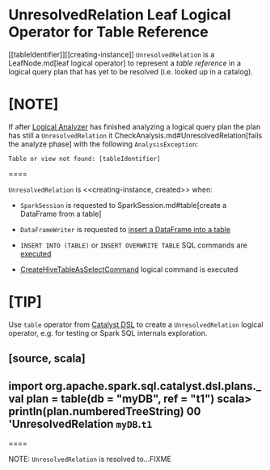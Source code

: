 # UnresolvedRelation Leaf Logical Operator for Table Reference

[[tableIdentifier]][[creating-instance]]
`UnresolvedRelation` is a LeafNode.md[leaf logical operator] to represent a *table reference* in a logical query plan that has yet to be resolved (i.e. looked up in a catalog).

[NOTE]
====
If after [Logical Analyzer](../Analyzer.md) has finished analyzing a logical query plan the plan has still a `UnresolvedRelation` it CheckAnalysis.md#UnresolvedRelation[fails the analyze phase] with the following `AnalysisException`:

```
Table or view not found: [tableIdentifier]
```
====

`UnresolvedRelation` is <<creating-instance, created>> when:

* `SparkSession` is requested to SparkSession.md#table[create a DataFrame from a table]

* `DataFrameWriter` is requested to [insert a DataFrame into a table](../DataFrameWriter.md#insertInto)

* `INSERT INTO (TABLE)` or `INSERT OVERWRITE TABLE` SQL commands are [executed](InsertIntoTable.md#INSERT_INTO_TABLE)

* [CreateHiveTableAsSelectCommand](../hive/CreateHiveTableAsSelectCommand.md) logical command is executed

[TIP]
====
Use `table` operator from [Catalyst DSL](../catalyst-dsl/index.md#plans) to create a `UnresolvedRelation` logical operator, e.g. for testing or Spark SQL internals exploration.

[source, scala]
----
import org.apache.spark.sql.catalyst.dsl.plans._
val plan = table(db = "myDB", ref = "t1")
scala> println(plan.numberedTreeString)
00 'UnresolvedRelation `myDB`.`t1`
----
====

NOTE: `UnresolvedRelation` is resolved to...FIXME
